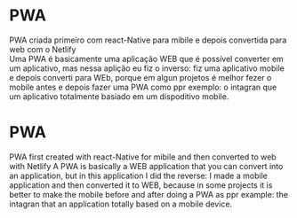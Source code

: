 # PWA
PWA criada primeiro com react-Native para mibile e depois convertida para web com o Netlify  
Uma PWA é basicamente uma aplicação WEB que é possível converter em um aplicativo, mas nessa aplição eu fiz o inverso: fiz uma aplicativo mobile e depois converti para WEb, porque em algun projetos é melhor fezer o mobile antes e depois fazer uma PWA como ppr exemplo: o intagran que um aplicativo totalmente basiado em um díspoditivo mobile. 


# PWA
PWA first created with react-Native for mibile and then converted to web with Netlify
A PWA is basically a WEB application that you can convert into an application, but in this application I did the reverse: I made a mobile application and then converted it to WEB, because in some projects it is better to make the mobile before and after doing a PWA as ppr example: the intagran that an application totally based on a mobile device.
